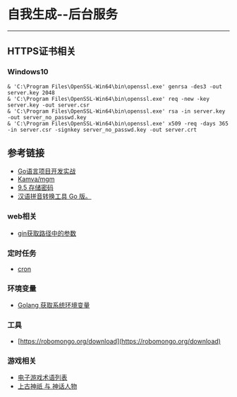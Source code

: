 # 自我生成--后台服务
***

## HTTPS证书相关
### Windows10
```shell
& 'C:\Program Files\OpenSSL-Win64\bin\openssl.exe' genrsa -des3 -out server.key 2048
& 'C:\Program Files\OpenSSL-Win64\bin\openssl.exe' req -new -key server.key -out server.csr
& 'C:\Program Files\OpenSSL-Win64\bin\openssl.exe' rsa -in server.key -out server_no_passwd.key
& 'C:\Program Files\OpenSSL-Win64\bin\openssl.exe' x509 -req -days 365 -in server.csr -signkey server_no_passwd.key -out server.crt
```

## 参考链接
- [Go语言项目开发实战](https://time.geekbang.org/column/article/381392)
- [Kamva/mgm](https://github.com/Kamva/mgm)
- [9.5 存储密码](https://www.kancloud.cn/kancloud/web-application-with-golang/44198)
- [汉语拼音转换工具 Go 版。](https://pkg.go.dev/github.com/mozillazg/go-pinyin#section-readme)

### web相关
- [gin获取路径中的参数](https://blog.csdn.net/ma2595162349/article/details/109398069)

### 定时任务
- [cron](https://pkg.go.dev/github.com/robfig/cron#section-readme)

### 环境变量
- [Golang 获取系统环境变量](https://studygolang.com/articles/3387)

### 工具
- [https://robomongo.org/download](https://robomongo.org/download)

### 游戏相关
- [电子游戏术语列表](https://zh.wikipedia.org/wiki/%E9%9B%BB%E5%AD%90%E9%81%8A%E6%88%B2%E8%A1%93%E8%AA%9E%E5%88%97%E8%A1%A8)
- [上古神祇 与 神话人物](https://zh.wikipedia.org/wiki/%E4%B8%AD%E5%9B%BD%E7%A5%9E%E8%AF%9D%E4%BA%BA%E7%89%A9%E5%88%97%E8%A1%A8)